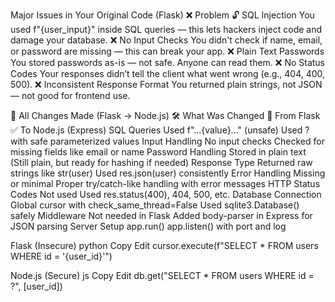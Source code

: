 Major Issues in Your Original Code (Flask)
❌ Problem
🔓 SQL Injection	You used f"{user_input}" inside SQL queries — this lets hackers inject code and damage your database.
❌ No Input Checks	You didn't check if name, email, or password are missing — this can break your app.
❌ Plain Text Passwords	You stored passwords as-is — not safe. Anyone can read them.
❌ No Status Codes	Your responses didn’t tell the client what went wrong (e.g., 404, 400, 500).
❌ Inconsistent Response Format	You returned plain strings, not JSON — not good for frontend use.

🔧 All Changes Made (Flask → Node.js)
🛠️ What Was Changed	     🔄 From Flask	                                                ✅ To Node.js (Express)
SQL Queries	            Used f"...{value}..." (unsafe)	                           Used ? with safe parameterized values
Input Handling	        No input checks	                                           Checked for  missing fields like email or name
Password Handling	    Stored in plain text	                                   (Still plain, but ready for hashing if needed)
Response Type	        Returned raw strings like str(user)	                       Used res.json(user) consistently
Error Handling	        Missing or minimal	                                       Proper try/catch-like handling with error messages
HTTP Status Codes	    Not used	                                               Used res.status(400), 404, 500, etc.
Database Connection	    Global cursor with check_same_thread=False	               Used sqlite3.Database() safely
Middleware	            Not needed in Flask	                                       Added body-parser in Express for JSON parsing
Server Setup	        app.run()	                                               app.listen() with port and log


Flask (Insecure)
python
Copy
Edit
cursor.execute(f"SELECT * FROM users WHERE id = '{user_id}'")

Node.js (Secure)
js
Copy
Edit
db.get("SELECT * FROM users WHERE id = ?", [user_id])